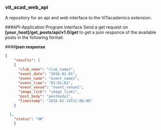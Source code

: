 ### vit_acad_web_api
A repository for an api and web interface to the VITacademics extension.

###API-Application Program Interface
Send a get request on __[your_host]/get_posts/api/v1.0/get__ to get a json responce of the available posts in the following format:

####__json response__
```json
{
    "results": [
    {
      "club_name": "club_name1", 
      "event_date": "2016-01-01", 
      "event_name": "event_name1", 
      "event_time": "01:01:01", 
      "event_venue": "event_venue1", 
      "image_link": "image_link1", 
      "post_body": "postbody1", 
      "timestamp": "2016-01-14T21:06:00"
    }  
      
  ],
    "status": "OK"
    }
